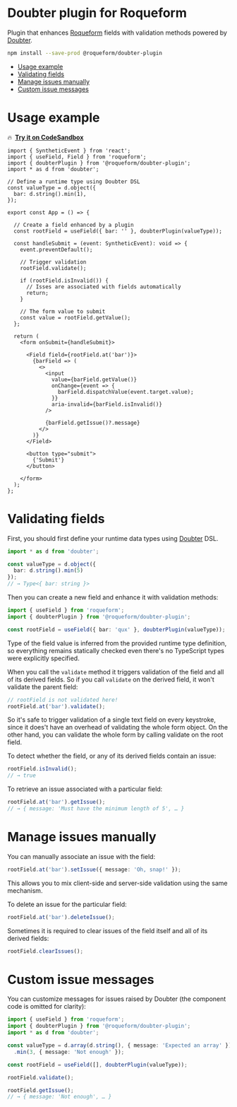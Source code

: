 # Doubter plugin for Roqueform

Plugin that enhances [Roqueform](https://github.com/smikhalevski/roqueform#readme) fields with validation methods
powered by [Doubter](https://github.com/smikhalevski/doubter#readme).

```sh
npm install --save-prod @roqueform/doubter-plugin
```

- [Usage example](#usage-example)
- [Validating fields](#validating-fields)
- [Manage issues manually](#manage-issues-manually)
- [Custom issue messages](#custom-issue-messages)

# Usage example

🔥&ensp;[**Try it on CodeSandbox**](https://codesandbox.io/s/roqueform-doubter-plugin-example-74hkgw)

```tsx
import { SyntheticEvent } from 'react';
import { useField, Field } from 'roqueform';
import { doubterPlugin } from '@roqueform/doubter-plugin';
import * as d from 'doubter';

// Define a runtime type using Doubter DSL
const valueType = d.object({
  bar: d.string().min(1),
});

export const App = () => {

  // Create a field enhanced by a plugin
  const rootField = useField({ bar: '' }, doubterPlugin(valueType));

  const handleSubmit = (event: SyntheticEvent): void => {
    event.preventDefault();

    // Trigger validation
    rootField.validate();

    if (rootField.isInvalid()) {
      // Isses are associated with fields automatically
      return;
    }

    // The form value to submit
    const value = rootField.getValue();
  };

  return (
    <form onSubmit={handleSubmit}>

      <Field field={rootField.at('bar')}>
        {barField => (
          <>
            <input
              value={barField.getValue()}
              onChange={event => {
                barField.dispatchValue(event.target.value);
              }}
              aria-invalid={barField.isInvalid()}
            />

            {barField.getIssue()?.message}
          </>
        )}
      </Field>

      <button type="submit">
        {'Submit'}
      </button>

    </form>
  );
};
```

# Validating fields

First, you should first define your runtime data types using [Doubter](https://github.com/smikhalevski/doubter#readme)
DSL.

```ts
import * as d from 'doubter';

const valueType = d.object({
  bar: d.string().min(5)
});
// → Type<{ bar: string }>
```

Then you can create a new field and enhance it with validation methods:

```ts
import { useField } from 'roqueform';
import { doubterPlugin } from '@roqueform/doubter-plugin';

const rootField = useField({ bar: 'qux' }, doubterPlugin(valueType));
```

Type of the field value is inferred from the provided runtime type definition, so everything remains statically checked
even there's no TypeScript types were explicitly specified.

When you call the `validate` method it triggers validation of the field and all of its derived fields. So if you call
`validate` on the derived field, it won't validate the parent field:

```ts
// rootField is not validated here! 
rootField.at('bar').validate();
```

So it's safe to trigger validation of a single text field on every keystroke, since it does't have an overhead of
validating the whole form object. On the other hand, you can validate the whole form by calling validate on the root
field.

To detect whether the field, or any of its derived fields contain an issue:

```ts
rootField.isInvalid();
// → true
```

To retrieve an issue associated with a particular field:

```ts
rootField.at('bar').getIssue();
// → { message: 'Must have the minimum length of 5', … }
```

# Manage issues manually

You can manually associate an issue with the field:

```ts
rootField.at('bar').setIssue({ message: 'Oh, snap!' });
```

This allows you to mix client-side and server-side validation using the same mechanism.

To delete an issue for the particular field:

```ts
rootField.at('bar').deleteIssue();
```

Sometimes it is required to clear issues of the field itself and all of its derived fields:

```ts
rootField.clearIssues();
```

# Custom issue messages

You can customize messages for issues raised by Doubter (the component code is omitted for clarity):

```ts
import { useField } from 'roqueform';
import { doubterPlugin } from '@roqueform/doubter-plugin';
import * as d from 'doubter';

const valueType = d.array(d.string(), { message: 'Expected an array' })
  .min(3, { message: 'Not enough' });

const rootField = useField([], doubterPlugin(valueType));

rootField.validate();

rootField.getIssue();
// → { message: 'Not enough', … }
```
